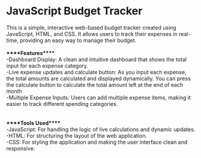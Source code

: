 <h1>JavaScript Budget Tracker</h1>
This is a simple, interactive web-based budget tracker created using JavaScript, HTML, and CSS. It allows users to track their expenses in real-time, providing an easy way to manage their budget.
</br>
</br>
<b>****Features****</b></br>
-Dashboard Display: A clean and intuitive dashboard that shows the total input for each expense category.</br>
-Live expense updates and calculate button: As you input each expense, the total amounts are calculated and displayed dynamically. You can press the calculate button to calculate the total amount left at the end of each month</br>
-Multiple Expense Inputs: Users can add multiple expense items, making it easier to track different spending categories.</br>
</br>
</br>
<b>****Tools Used****</b></br>
-JavaScript: For handling the logic of live calculations and dynamic updates.</br>
-HTML: For structuring the layout of the web application.</br>
-CSS: For styling the application and making the user interface clean and responsive.</br>
